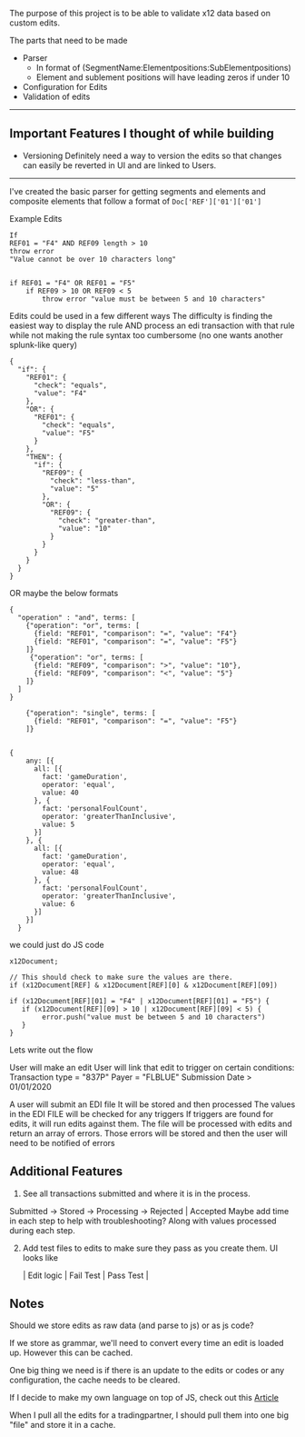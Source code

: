 The purpose of this project is to be able to validate x12 data based on custom edits.

The parts that need to be made

- Parser
  - In format of (SegmentName:Elementpositions:SubElementpositions)
  - Element and sublement positions will have leading zeros if under 10
- Configuration for Edits
- Validation of edits

---

## Important Features I thought of while building

- Versioning
  Definitely need a way to version the edits so that changes can easily be reverted in UI and are linked to Users.

---

I've created the basic parser for getting segments and elements and composite elements that follow a format of `Doc['REF']['01']['01']`

Example Edits

```
If
REF01 = "F4" AND REF09 length > 10
throw error
"Value cannot be over 10 characters long"


if REF01 = "F4" OR REF01 = "F5"
    if REF09 > 10 OR REF09 < 5
        throw error "value must be between 5 and 10 characters"
```

Edits could be used in a few different ways
The difficulty is finding the easiest way to display the rule AND process an edi transaction with that rule while not making the rule syntax too cumbersome (no one wants another splunk-like query)

```
{
  "if": {
    "REF01": {
      "check": "equals",
      "value": "F4"
    },
    "OR": {
      "REF01": {
        "check": "equals",
        "value": "F5"
      }
    },
    "THEN": {
      "if": {
        "REF09": {
          "check": "less-than",
          "value": "5"
        },
        "OR": {
          "REF09": {
            "check": "greater-than",
            "value": "10"
          }
        }
      }
    }
  }
}
```

OR maybe the below formats

```
{
  "operation" : "and", terms: [
    {"operation": "or", terms: [
      {field: "REF01", "comparison": "=", "value": "F4"}
      {field: "REF01", "comparison": "=", "value": "F5"}
    ]}
     {"operation": "or", terms: [
      {field: "REF09", "comparison": ">", "value": "10"},
      {field: "REF09", "comparison": "<", "value": "5"}
    ]}
  ]
}

    {"operation": "single", terms: [
      {field: "REF01", "comparison": "=", "value": "F5"}
    ]}


{
    any: [{
      all: [{
        fact: 'gameDuration',
        operator: 'equal',
        value: 40
      }, {
        fact: 'personalFoulCount',
        operator: 'greaterThanInclusive',
        value: 5
      }]
    }, {
      all: [{
        fact: 'gameDuration',
        operator: 'equal',
        value: 48
      }, {
        fact: 'personalFoulCount',
        operator: 'greaterThanInclusive',
        value: 6
      }]
    }]
  }
```

we could just do JS code

```
x12Document;

// This should check to make sure the values are there.
if (x12Document[REF] & x12Document[REF][0] & x12Document[REF][09])

if (x12Document[REF][01] = "F4" | x12Document[REF][01] = "F5") {
   if (x12Document[REF][09] > 10 | x12Document[REF][09] < 5) {
        error.push("value must be between 5 and 10 characters")
   }
}
```

Lets write out the flow

User will make an edit
User will link that edit to trigger on certain conditions:
Transaction type = "837P"
Payer = "FLBLUE"
Submission Date > 01/01/2020

A user will submit an EDI file
It will be stored and then processed
The values in the EDI FILE will be checked for any triggers
If triggers are found for edits, it will run edits against them.
The file will be processed with edits and return an array of errors.
Those errors will be stored and then the user will need to be notified of errors

## Additional Features

1. See all transactions submitted and where it is in the process.

Submitted -> Stored -> Processing -> Rejected | Accepted
Maybe add time in each step to help with troubleshooting?
Along with values processed during each step.

2. Add test files to edits to make sure they pass as you create them.
   UI looks like

   | Edit logic | Fail Test | Pass Test |

## Notes

Should we store edits as raw data (and parse to js) or as js code?

If we store as grammar, we'll need to convert every time an edit is loaded up.
However this can be cached.

One big thing we need is if there is an update to the edits or codes or any configuration, the cache needs to be cleared.

If I decide to make my own language on top of JS, check out this [Article](https://eloquentjavascript.net/12_language.html)

When I pull all the edits for a tradingpartner, I should pull them into one big "file" and store it in a cache.
